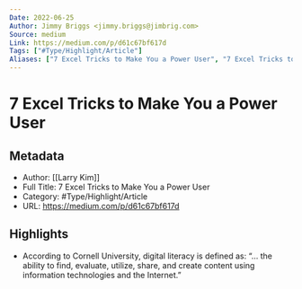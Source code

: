 ```yaml
---
Date: 2022-06-25
Author: Jimmy Briggs <jimmy.briggs@jimbrig.com>
Source: medium
Link: https://medium.com/p/d61c67bf617d
Tags: ["#Type/Highlight/Article"]
Aliases: ["7 Excel Tricks to Make You a Power User", "7 Excel Tricks to Make You a Power User"]
---
```

# 7 Excel Tricks to Make You a Power User

## Metadata
- Author: [[Larry Kim]]
- Full Title: 7 Excel Tricks to Make You a Power User
- Category: #Type/Highlight/Article
- URL: https://medium.com/p/d61c67bf617d

## Highlights
- According to Cornell University, digital literacy is defined as: “… the ability to find, evaluate, utilize, share, and create content using information technologies and the Internet.”
